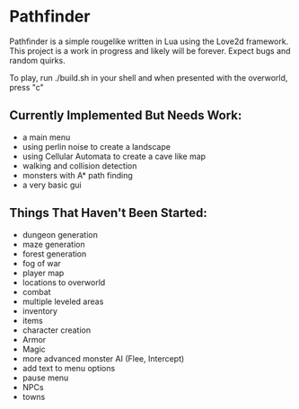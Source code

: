 Pathfinder
==========

Pathfinder is a simple rougelike written in Lua using the Love2d framework. This project is a work in progress and likely will be forever. Expect bugs and random quirks.

To play, run ./build.sh in your shell and when presented with the overworld, press "c"

Currently Implemented But Needs Work:
-------------------------------
* a main menu
* using perlin noise to create a landscape
* using Cellular Automata to create a cave like map
* walking and collision detection
* monsters with A* path finding
* a very basic gui

Things That Haven't Been Started:
-------------
* dungeon generation
* maze generation
* forest generation
* fog of war
* player map
* locations to overworld
* combat
* multiple leveled areas
* inventory
* items
* character creation
* Armor
* Magic
* more advanced monster AI (Flee, Intercept)
* add text to menu options
* pause menu
* NPCs
* towns